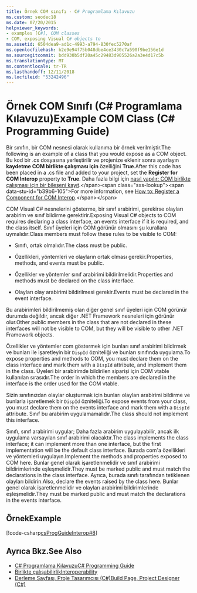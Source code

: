 ```yaml
---
title: Örnek COM sınıfı - C# Programlama Kılavuzu
ms.custom: seodec18
ms.date: 07/20/2015
helpviewer_keywords:
- examples [C#], COM classes
- COM, exposing Visual C# objects to
ms.assetid: 6504dea9-ad1c-4993-a794-830fec5270af
ms.openlocfilehash: b2e9e94f75b048dbe4ce3430c7a590f9be156e1d
ms.sourcegitcommit: bdd930b5df20a45c29483d905526a2a3e4d17c5b
ms.translationtype: MT
ms.contentlocale: tr-TR
ms.lasthandoff: 12/11/2018
ms.locfileid: "53242496"
---
```

# <a name="example-com-class-c-programming-guide"></a><span data-ttu-id="b39b6-102">Örnek COM Sınıfı (C# Programlama Kılavuzu)</span><span class="sxs-lookup"><span data-stu-id="b39b6-102">Example COM Class (C# Programming Guide)</span></span>
<span data-ttu-id="b39b6-103">Bir sınıfın, bir COM nesnesi olarak kullanıma bir örnek verilmiştir.</span><span class="sxs-lookup"><span data-stu-id="b39b6-103">The following is an example of a class that you would expose as a COM object.</span></span> <span data-ttu-id="b39b6-104">Bu kod bir .cs dosyasına yerleştirilir ve projenize eklenir sonra ayarlayın **kaydetme COM birlikte çalışması için** özelliğini **True**.</span><span class="sxs-lookup"><span data-stu-id="b39b6-104">After this code has been placed in a .cs file and added to your project, set the **Register for COM Interop** property to **True**.</span></span> <span data-ttu-id="b39b6-105">Daha fazla bilgi için [nasıl yapılır: COM birlikte çalışması için bir bileşeni kayıt](https://docs.microsoft.com/previous-versions/visualstudio/visual-studio-2010/w29wacsy(v=vs.100)).</span><span class="sxs-lookup"><span data-stu-id="b39b6-105">For more information, see [How to: Register a Component for COM Interop](https://docs.microsoft.com/previous-versions/visualstudio/visual-studio-2010/w29wacsy(v=vs.100)).</span></span>
  
 <span data-ttu-id="b39b6-106">COM Visual C# nesnelerini gösterme, bir sınıf arabirimi, gerekirse olayları arabirim ve sınıf bildirme gerektirir.</span><span class="sxs-lookup"><span data-stu-id="b39b6-106">Exposing Visual C# objects to COM requires declaring a class interface, an events interface if it is required, and the class itself.</span></span> <span data-ttu-id="b39b6-107">Sınıf üyeleri için COM görünür olmasını şu kurallara uymalıdır:</span><span class="sxs-lookup"><span data-stu-id="b39b6-107">Class members must follow these rules to be visible to COM:</span></span>  
  
-   <span data-ttu-id="b39b6-108">Sınıfı, ortak olmalıdır.</span><span class="sxs-lookup"><span data-stu-id="b39b6-108">The class must be public.</span></span>  
  
-   <span data-ttu-id="b39b6-109">Özellikleri, yöntemleri ve olayların ortak olması gerekir.</span><span class="sxs-lookup"><span data-stu-id="b39b6-109">Properties, methods, and events must be public.</span></span>  
  
-   <span data-ttu-id="b39b6-110">Özellikler ve yöntemler sınıf arabirimi bildirilmelidir.</span><span class="sxs-lookup"><span data-stu-id="b39b6-110">Properties and methods must be declared on the class interface.</span></span>  
  
-   <span data-ttu-id="b39b6-111">Olayları olay arabirimi bildirilmesi gerekir.</span><span class="sxs-lookup"><span data-stu-id="b39b6-111">Events must be declared in the event interface.</span></span>  
  
 <span data-ttu-id="b39b6-112">Bu arabirimleri bildirilmemiş olan diğer genel sınıf üyeleri için COM görünür durumda değildir, ancak diğer .NET Framework nesneleri için görünür olur.</span><span class="sxs-lookup"><span data-stu-id="b39b6-112">Other public members in the class that are not declared in these interfaces will not be visible to COM, but they will be visible to other .NET Framework objects.</span></span>  
  
 <span data-ttu-id="b39b6-113">Özellikler ve yöntemler com göstermek için bunları sınıf arabirimi bildirmek ve bunları ile işaretleyin bir `DispId` özniteliği ve bunları sınıfında uygulama.</span><span class="sxs-lookup"><span data-stu-id="b39b6-113">To expose properties and methods to COM, you must declare them on the class interface and mark them with a `DispId` attribute, and implement them in the class.</span></span> <span data-ttu-id="b39b6-114">Üyeleri bir arabirimde bildirilen siparişi için COM vtable kullanılan sırasıdır.</span><span class="sxs-lookup"><span data-stu-id="b39b6-114">The order in which the members are declared in the interface is the order used for the COM vtable.</span></span>  
  
 <span data-ttu-id="b39b6-115">Sizin sınıfınızdan olaylar oluşturmak için bunları olayları arabirimi bildirme ve bunlarla işaretlemek bir `DispId` özniteliği.</span><span class="sxs-lookup"><span data-stu-id="b39b6-115">To expose events from your class, you must declare them on the events interface and mark them with a `DispId` attribute.</span></span> <span data-ttu-id="b39b6-116">Sınıf bu arabirim uygulamamalıdır.</span><span class="sxs-lookup"><span data-stu-id="b39b6-116">The class should not implement this interface.</span></span>  
  
 <span data-ttu-id="b39b6-117">Sınıfı, sınıf arabirimi uygular; Daha fazla arabirim uygulayabilir, ancak ilk uygulama varsayılan sınıf arabirimi olacaktır.</span><span class="sxs-lookup"><span data-stu-id="b39b6-117">The class implements the class interface; it can implement more than one interface, but the first implementation will be the default class interface.</span></span> <span data-ttu-id="b39b6-118">Burada com'a özellikleri ve yöntemleri uygulayın.</span><span class="sxs-lookup"><span data-stu-id="b39b6-118">Implement the methods and properties exposed to COM here.</span></span> <span data-ttu-id="b39b6-119">Bunlar genel olarak işaretlenmelidir ve sınıf arabirimi bildirimlerinde eşleşmelidir.</span><span class="sxs-lookup"><span data-stu-id="b39b6-119">They must be marked public and must match the declarations in the class interface.</span></span> <span data-ttu-id="b39b6-120">Ayrıca, burada sınıfı tarafından tetiklenen olayları bildirin.</span><span class="sxs-lookup"><span data-stu-id="b39b6-120">Also, declare the events raised by the class here.</span></span> <span data-ttu-id="b39b6-121">Bunlar genel olarak işaretlenmelidir ve olayları arabirimi bildirimlerinde eşleşmelidir.</span><span class="sxs-lookup"><span data-stu-id="b39b6-121">They must be marked public and must match the declarations in the events interface.</span></span>  
  
## <a name="example"></a><span data-ttu-id="b39b6-122">Örnek</span><span class="sxs-lookup"><span data-stu-id="b39b6-122">Example</span></span>  
 [!code-csharp[csProgGuideInterop#8](../../../csharp/programming-guide/interop/codesnippet/CSharp/example-com-class_1.cs)]  
  
## <a name="see-also"></a><span data-ttu-id="b39b6-123">Ayrıca Bkz.</span><span class="sxs-lookup"><span data-stu-id="b39b6-123">See Also</span></span>

- [<span data-ttu-id="b39b6-124">C# Programlama Kılavuzu</span><span class="sxs-lookup"><span data-stu-id="b39b6-124">C# Programming Guide</span></span>](../../../csharp/programming-guide/index.md)  
- [<span data-ttu-id="b39b6-125">Birlikte çalışabilirlik</span><span class="sxs-lookup"><span data-stu-id="b39b6-125">Interoperability</span></span>](../../../csharp/programming-guide/interop/index.md)  
- [<span data-ttu-id="b39b6-126">Derleme Sayfası, Proje Tasarımcısı (C#)</span><span class="sxs-lookup"><span data-stu-id="b39b6-126">Build Page, Project Designer (C#)</span></span>](/visualstudio/ide/reference/build-page-project-designer-csharp)
